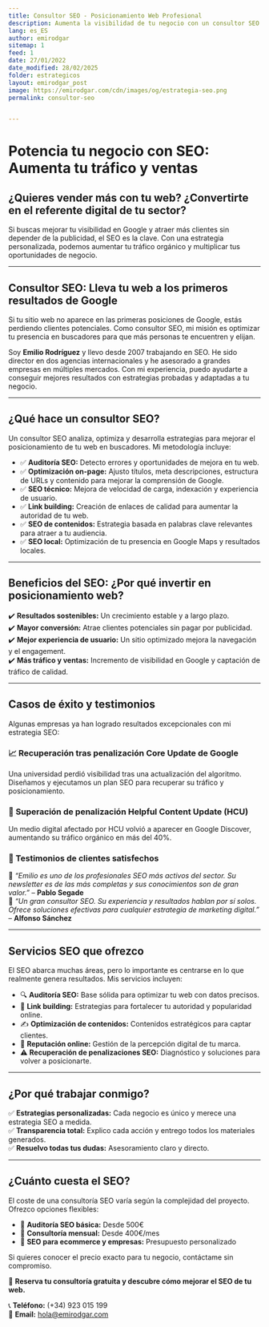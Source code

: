 ```yaml
---
title: Consultor SEO - Posicionamiento Web Profesional
description: Aumenta la visibilidad de tu negocio con un consultor SEO especializado. Estrategias efectivas para mejorar tu posicionamiento en Google. Solicita una auditoría gratuitas.
lang: es_ES
author: emirodgar
sitemap: 1
feed: 1
date: 27/01/2022
date_modified: 28/02/2025
folder: estrategicos
layout: emirodgar_post
image: https://emirodgar.com/cdn/images/og/estrategia-seo.png
permalink: consultor-seo


---
```

# Potencia tu negocio con SEO: Aumenta tu tráfico y ventas

## ¿Quieres vender más con tu web? ¿Convertirte en el referente digital de tu sector?
Si buscas mejorar tu visibilidad en Google y atraer más clientes sin depender de la publicidad, el SEO es la clave. Con una estrategia personalizada, podemos aumentar tu tráfico orgánico y multiplicar tus oportunidades de negocio.

---

## Consultor SEO: Lleva tu web a los primeros resultados de Google
Si tu sitio web no aparece en las primeras posiciones de Google, estás perdiendo clientes potenciales. Como consultor SEO, mi misión es optimizar tu presencia en buscadores para que más personas te encuentren y elijan.

Soy **Emilio Rodríguez** y llevo desde 2007 trabajando en SEO. He sido director en dos agencias internacionales y he asesorado a grandes empresas en múltiples mercados. Con mi experiencia, puedo ayudarte a conseguir mejores resultados con estrategias probadas y adaptadas a tu negocio.

---

## ¿Qué hace un consultor SEO?
Un consultor SEO analiza, optimiza y desarrolla estrategias para mejorar el posicionamiento de tu web en buscadores. Mi metodología incluye:

- ✅ **Auditoría SEO:** Detecto errores y oportunidades de mejora en tu web.
- ✅ **Optimización on-page:** Ajusto títulos, meta descripciones, estructura de URLs y contenido para mejorar la comprensión de Google.
- ✅ **SEO técnico:** Mejora de velocidad de carga, indexación y experiencia de usuario.
- ✅ **Link building:** Creación de enlaces de calidad para aumentar la autoridad de tu web.
- ✅ **SEO de contenidos:** Estrategia basada en palabras clave relevantes para atraer a tu audiencia.
- ✅ **SEO local:** Optimización de tu presencia en Google Maps y resultados locales.

---

## Beneficios del SEO: ¿Por qué invertir en posicionamiento web?
✔️ **Resultados sostenibles:** Un crecimiento estable y a largo plazo.  
✔️ **Mayor conversión:** Atrae clientes potenciales sin pagar por publicidad.  
✔️ **Mejor experiencia de usuario:** Un sitio optimizado mejora la navegación y el engagement.  
✔️ **Más tráfico y ventas:** Incremento de visibilidad en Google y captación de tráfico de calidad.  

---

## Casos de éxito y testimonios
Algunas empresas ya han logrado resultados excepcionales con mi estrategia SEO:

### 📈 Recuperación tras penalización Core Update de Google
Una universidad perdió visibilidad tras una actualización del algoritmo. Diseñamos y ejecutamos un plan SEO para recuperar su tráfico y posicionamiento.

### 🚀 Superación de penalización Helpful Content Update (HCU)
Un medio digital afectado por HCU volvió a aparecer en Google Discover, aumentando su tráfico orgánico en más del 40%.

### 📢 Testimonios de clientes satisfechos
💬 *“Emilio es uno de los profesionales SEO más activos del sector. Su newsletter es de las más completas y sus conocimientos son de gran valor.”* – **Pablo Segade**  
💬 *“Un gran consultor SEO. Su experiencia y resultados hablan por sí solos. Ofrece soluciones efectivas para cualquier estrategia de marketing digital.”* – **Alfonso Sánchez**  

---

## Servicios SEO que ofrezco
El SEO abarca muchas áreas, pero lo importante es centrarse en lo que realmente genera resultados. Mis servicios incluyen:

- 🔍 **Auditoría SEO:** Base sólida para optimizar tu web con datos precisos.
- 🔗 **Link building:** Estrategias para fortalecer tu autoridad y popularidad online.
- ✍️ **Optimización de contenidos:** Contenidos estratégicos para captar clientes.
- 🔎 **Reputación online:** Gestión de la percepción digital de tu marca.
- ⚠️ **Recuperación de penalizaciones SEO:** Diagnóstico y soluciones para volver a posicionarte.

---

## ¿Por qué trabajar conmigo?
✅ **Estrategias personalizadas:** Cada negocio es único y merece una estrategia SEO a medida.  
✅ **Transparencia total:** Explico cada acción y entrego todos los materiales generados.  
✅ **Resuelvo todas tus dudas:** Asesoramiento claro y directo.  

---

## ¿Cuánto cuesta el SEO?
El coste de una consultoría SEO varía según la complejidad del proyecto. Ofrezco opciones flexibles:

- 📌 **Auditoría SEO básica:** Desde 500€  
- 📌 **Consultoría mensual:** Desde 400€/mes  
- 📌 **SEO para ecommerce y empresas:** Presupuesto personalizado  

Si quieres conocer el precio exacto para tu negocio, contáctame sin compromiso.

📩 **Reserva tu consultoría gratuita y descubre cómo mejorar el SEO de tu web.**

📞 **Teléfono:** (+34) 923 015 199  
📧 **Email:** hola@emirodgar.com  
